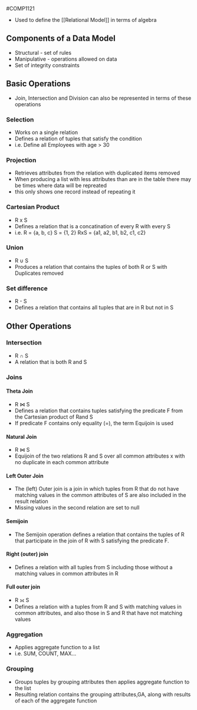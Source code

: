 #COMP1121
- Used to define the [[Relational Model]] in terms of algebra
## Components of a Data Model
- Structural - set of rules
- Manipulative - operations allowed on data
- Set of integrity constraints

## Basic Operations
- Join, Intersection and Division can also be represented in terms of these operations
### Selection
- Works on a single relation
- Defines a relation of tuples that satisfy the condition
- i.e. Define all Employees with age > 30
### Projection
- Retrieves attributes from the relation with duplicated items removed
- When producing a list with less attributes than are in the table there may be times where data will be repreated
- this only shows one record instead of repeating it
### Cartesian Product
- R x S
- Defines a relation that is a concatination of every R with every S
- i.e. R = {a, b, c} S = {1, 2} RxS = {a1, a2, b1, b2, c1, c2}
### Union
- R $\cup$ S
- Produces a relation that contains the tuples of both R or S with Duplicates removed 
### Set difference
- R - S
- Defines a relation that contains all tuples that are in R but not in S

## Other Operations
### Intersection
- R $\cap$ S
- A relation that is both R and S
### Joins
#### Theta Join
- R $\bowtie$ S
- Defines a relation that contains tuples satisfying the predicate F from the Cartesian product of Rand S
- If predicate F contains only equality (=), the term Equijoin is used
#### Natural Join
- R $\bowtie$ S
- Equijoin of the two relations R and S over all common attributes x with no duplicate in each common attribute
#### Left Outer Join
- The (left) Outer join is a join in which tuples from R that do not have matching values in the common attributes of S are also included in the result relation
- Missing values in the second relation are set to null
#### Semijoin
- The Semijoin operation defines a relation that contains the tuples of R that participate in the join of R with S satisfying the predicate F.
#### Right (outer) join
- Defines a relation with all tuples from S including those without a matching values in common attributes in R
#### Full outer join
- R ⟗ S
- Defines a relation with a tuples from R and S with matching values in common attributes, and also those in S and R that have not matching values
### Aggregation
- Applies aggregate function to a list
- i.e. SUM, COUNT, MAX...
### Grouping
- Groups tuples by grouping attributes then applies aggregate function to the list
- Resulting relation contains the grouping attributes,GA, along with results of each of the aggregate function
